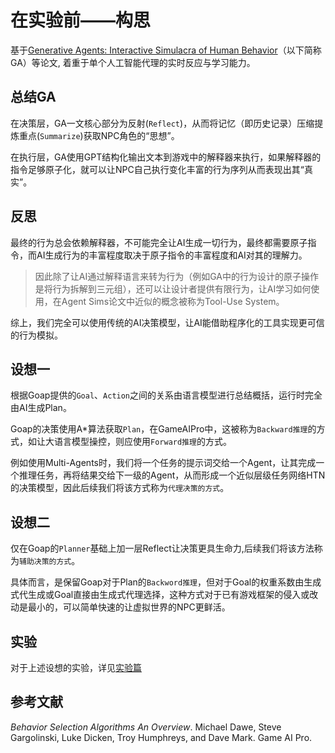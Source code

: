 # 在实验前——构思

基于[Generative Agents: Interactive Simulacra of Human Behavior](https://arxiv.org/abs/2304.03442)（以下简称GA）等论文, 着重于单个人工智能代理的实时反应与学习能力。

## 总结GA

在决策层，GA一文核心部分为反射(`Reflect`)，从而将记忆（即历史记录）压缩提炼重点(`Summarize`)获取NPC角色的“思想”。


在执行层，GA使用GPT结构化输出文本到游戏中的解释器来执行，如果解释器的指令足够原子化，就可以让NPC自己执行变化丰富的行为序列从而表现出其“真实”。

## 反思
最终的行为总会依赖解释器，不可能完全让AI生成一切行为，最终都需要原子指令，而AI生成行为的丰富程度取决于原子指令的丰富程度和AI对其的理解力。

>因此除了让AI通过解释语言来转为行为（例如GA中的行为设计的原子操作是将行为拆解到三元组），还可以让设计者提供有限行为，让AI学习如何使用，在Agent Sims论文中近似的概念被称为Tool-Use System。

综上，我们完全可以使用传统的AI决策模型，让AI能借助程序化的工具实现更可信的行为模拟。


## 设想一
根据Goap提供的`Goal`、`Action`之间的关系由语言模型进行总结概括，运行时完全由AI生成Plan。

Goap的决策使用A*算法获取`Plan`，在GameAIPro中，这被称为`Backward推理`的方式，如让大语言模型操控，则应使用`Forward推理`的方式。

例如使用Multi-Agents时，我们将一个任务的提示词交给一个Agent，让其完成一个推理任务，再将结果交给下一级的Agent，从而形成一个近似层级任务网络HTN的决策模型，因此后续我们将该方式称为`代理决策的方式`。

## 设想二
仅在Goap的`Planner`基础上加一层Reflect让决策更具生命力,后续我们将该方法称为`辅助决策的方式`。

具体而言，是保留Goap对于Plan的`Backword推理`，但对于Goal的权重系数由生成式代生成或Goal直接由生成式代理选择，这种方式对于已有游戏框架的侵入或改动是最小的，可以简单快速的让虚拟世界的NPC更鲜活。


## 实验

对于上述设想的实验，详见[实验篇](./experiment.md)

## 参考文献
<i>Behavior Selection Algorithms An Overview</i>. Michael Dawe, Steve Gargolinski, Luke Dicken, Troy Humphreys, and Dave Mark. Game AI Pro.